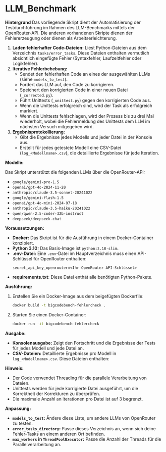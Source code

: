 # LLM_Benchmark

**Hintergrund**
Das vorliegende Skript dient der Automatisierung der Testdurchführung im Rahmen des LLM-Benchmarks mittels der OpenRouter-API. Die anderen vorhandenen Skripte dienen der Fehlererzeugung oder dienen als Arbeitserleichterung. 

1.  **Laden fehlerhafter Code-Dateien:** Liest Python-Dateien aus dem Verzeichnis `tasks/error_tasks`. Diese Dateien enthalten vermutlich absichtlich eingefügte Fehler (Syntaxfehler, Laufzeitfehler oder Logikfehler).
2.  **Iterative Fehlerbehebung:**
    *   Sendet den fehlerhaften Code an eines der ausgewählten LLMs (siehe `models_to_test`).
    *   Fordert das LLM auf, den Code zu korrigieren.
    *   Speichert den korrigierten Code in einer neuen Datei (`_corrected.py`).
    *   Führt Unittests (`_unittest.py`) gegen den korrigierten Code aus.
    *   Wenn die Unittests erfolgreich sind, wird der Task als erfolgreich markiert.
    *   Wenn die Unittests fehlschlagen, wird der Prozess bis zu drei Mal wiederholt, wobei die Fehlermeldung des Unittests dem LLM im nächsten Versuch mitgegeben wird.
3.  **Ergebnisprotokollierung:**
    *   Gibt die Ergebnisse jedes Modells und jeder Datei in der Konsole aus.
    *   Erstellt für jedes getestete Modell eine CSV-Datei (`log_<Modellname>.csv`), die detaillierte Ergebnisse für jede Iteration.

**Modelle:**

Das Skript unterstützt die folgenden LLMs über die OpenRouter-API:

*   `google/gemini-pro-1.5`
*   `openai/gpt-4o-2024-11-20`
*   `anthropic/claude-3.5-sonnet-20241022`
*   `google/gemini-flash-1.5`
*   `openai/gpt-4o-mini-2024-07-18`
*   `anthropic/claude-3.5-haiku-20241022`
*   `qwen/qwen-2.5-coder-32b-instruct`
*   `deepseek/deepseek-chat`

**Voraussetzungen:**

*   **Docker:** Das Skript ist für die Ausführung in einem Docker-Container konzipiert.
*   **Python 3.10:** Das Basis-Image ist `python:3.10-slim`.
*   **.env-Datei:** Eine `.env`-Datei im Hauptverzeichnis muss einen API-Schlüssel für OpenRouter enthalten:
    ```
    secret_api_key_openrouter=<Ihr OpenRouter API-Schlüssel>
    ```
*   **requirements.txt:** Diese Datei enthät alle benötigten Python-Pakete.

**Ausführung:**

1.  Erstellen Sie ein Docker-Image aus dem beigefügten Dockerfile:
    ```bash
    docker build -t bigcodebench-fehlercheck .
    ```
2.  Starten Sie einen Docker-Container:
    ```bash
    docker run -it bigcodebench-fehlercheck
    ```

**Ausgabe:**

*   **Konsolenausgabe:** Zeigt den Fortschritt und die Ergebnisse der Tests für jedes Modell und jede Datei an.
*   **CSV-Dateien:** Detaillierte Ergebnisse pro Modell in `log_<Modellname>.csv`. Diese Dateien enthalten:

**Hinweis:**

*   Der Code verwendet Threading für die parallele Verarbeitung von Dateien.
*   Unittests werden für jede korrigierte Datei ausgeführt, um die Korrektheit der Korrekturen zu überprüfen.
*   Die maximale Anzahl an Iterationen pro Datei ist auf 3 begrenzt.

**Anpassung:**

*   **`models_to_test`:**  Ändere diese Liste, um andere LLMs von OpenRouter zu testen.
*   **`error_tasks_directory`:** Passe dieses Verzeichnis an, wenn sich deine Fehler-Tasks an einem anderen Ort befinden.
*   **`max_workers` in `ThreadPoolExecutor`:** Passe die Anzahl der Threads für die Parallelverarbeitung an.






